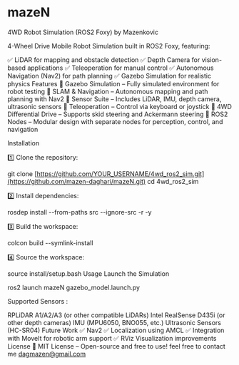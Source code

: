 # mazeN
4WD Robot Simulation (ROS2 Foxy) by Mazenkovic

 4-Wheel Drive Mobile Robot Simulation built in ROS2 Foxy, featuring:

✅ LiDAR for mapping and obstacle detection
✅ Depth Camera for vision-based applications
✅ Teleoperation for manual control
✅ Autonomous Navigation (Nav2) for path planning
✅ Gazebo Simulation for realistic physics
Features
🔹 Gazebo Simulation – Fully simulated environment for robot testing
🔹 SLAM & Navigation – Autonomous mapping and path planning with Nav2
🔹 Sensor Suite – Includes LiDAR, IMU, depth camera, ultrasonic sensors
🔹 Teleoperation – Control via keyboard or joystick
🔹 4WD Differential Drive – Supports skid steering and Ackermann steering
🔹 ROS2 Nodes – Modular design with separate nodes for perception, control, and navigation

Installation

1️⃣ Clone the repository:


git clone [https://github.com/YOUR_USERNAME/4wd_ros2_sim.git](https://github.com/mazen-daghari/mazeN.git)
cd 4wd_ros2_sim

2️⃣ Install dependencies:


rosdep install --from-paths src --ignore-src -r -y

3️⃣ Build the workspace:


colcon build --symlink-install


4️⃣ Source the workspace:

source install/setup.bash
Usage
Launch the Simulation


ros2 launch mazeN  gazebo_model.launch.py

Supported Sensors :

RPLiDAR A1/A2/A3 (or other compatible LiDARs)
Intel RealSense D435i (or other depth cameras)
IMU (MPU6050, BNO055, etc.)
Ultrasonic Sensors (HC-SR04)
Future Work
✅ Nav2
✅ Localization using AMCL
✅ Integration with MoveIt for robotic arm support
✅ RViz Visualization improvements
License
📜 MIT License – Open-source and free to use!
feel free to contact me dagmazen@gmail.com
